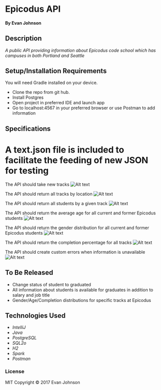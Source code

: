 # Epicodus API

#### By Evan Johnson

## Description

_A public API providing information about Epicodus code school which has campuses in both Portland and Seattle_


## Setup/Installation Requirements

You will need Gradle installed on your device.

* Clone the repo from git hub.
* Install Postgres
* Open project in preferred IDE and launch app
* Go to localhost:4567 in your preferred browser or use Postman to add information

## Specifications

# A text.json file is included to facilitate the feeding of new JSON for testing

The API should take new tracks
![Alt text](epicodus_api/src/resources/public/images/newTrack.png)

The API should return all tracks by location
![Alt text](images/allTrackByLocation.png)

The API should return all students by a given track
![Alt text](/allStudentsByTrack.png)

The API should return the average age for all current and former Epicodus students
![Alt text](/AverageAge.png)

The API should return the gender distribution for all current and former Epicodus students
![Alt text](/GenderDistribution.png)

The API should return the completion percentage for all tracks
![Alt text](/CompletionPercentage.png)

The API should create custom errors when information is unavailable
![Alt text](/CustomErrorHandling.png)

## To Be Released
 * Change status of student to graduated
 * All information about students is available for graduates in addition to salary and job title
 * Gender/Age/Completion distributions for specific tracks at Epicodus


## Technologies Used

* _IntelliJ_
* _Java_
* _PostgreSQL_
* _SQL2o_
* _H2_
* _Spark_
* _Postman_


### License

MIT Copyright &copy; 2017 Evan Johnson